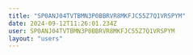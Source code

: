 ```yaml
---
title: "SP0ANJ04TVTBMN3P0BBRVR8MKFJC55Z7Q1VRSPYM"
date: 2024-09-12T11:26:01.234Z
user: SP0ANJ04TVTBMN3P0BBRVR8MKFJC55Z7Q1VRSPYM
layout: "users"
---
```

    